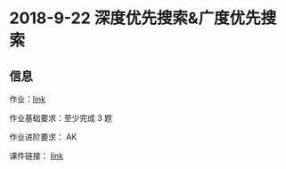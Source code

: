 # 2018-9-22 深度优先搜索&广度优先搜索

## 信息
作业：[link](https://vjudge.net/contest/265826)

作业基础要求：至少完成 3 题  

作业进阶要求： AK  

课件链接： [link](https://baileyswu.github.io/2018/10/dp-level2/)